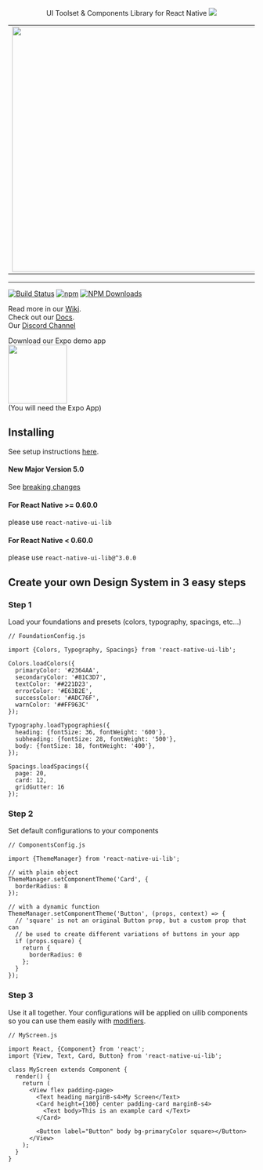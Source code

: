 <p align="center">
UI Toolset & Components Library for React Native
<img src="https://user-images.githubusercontent.com/1780255/64093084-a11b0300-cd5f-11e9-9175-a7b4d2b717a7.png"/>
</p>

<table>
     <tr>
          <td>
               <img height="500" src="https://user-images.githubusercontent.com/1780255/72094962-3044b280-3320-11ea-8e41-aa83743bafb9.gif">
          </td>
          <td>
               <img height="500" src="https://user-images.githubusercontent.com/1780255/72094961-3044b280-3320-11ea-95e2-9aa745c8b07d.gif">
          </td>
          <td>
               <img height="500" src="https://user-images.githubusercontent.com/1780255/72094958-2fac1c00-3320-11ea-8f67-9d759cfa4ae1.gif">
          </td>
     </tr>
</table>
     

---
[![Build Status](https://travis-ci.org/wix/react-native-ui-lib.svg?branch=master)](https://travis-ci.org/wix/react-native-ui-lib)
[![npm](https://img.shields.io/npm/v/react-native-ui-lib.svg)](https://www.npmjs.com/package/react-native-ui-lib)
[![NPM Downloads](https://img.shields.io/npm/dm/react-native-ui-lib.svg?style=flat)](https://www.npmjs.com/package/react-native-ui-lib)


Read more in our [Wiki](https://github.com/wix/react-native-ui-lib/wiki). <br>
Check out our [Docs](https://wix.github.io/react-native-ui-lib/). <br>
Our [Discord Channel](https://discord.gg/2eW4g6Z)

Download our Expo demo app <br>
<img height="120" src="https://user-images.githubusercontent.com/1780255/76164023-f2171400-6153-11ea-962d-d57b64a08a80.png"> <br>
(You will need the Expo App)


## Installing

See setup instructions [here](https://github.com/wix/react-native-ui-lib/wiki/SETUP).

#### New Major Version 5.0
See [breaking changes](https://github.com/wix/react-native-ui-lib/wiki/V5-%5BBreaking-Change%5D)

#### For React Native >= 0.60.0
please use `react-native-ui-lib`

#### For React Native < 0.60.0
please use `react-native-ui-lib@^3.0.0`

## Create your own Design System in 3 easy steps

### Step 1
Load your foundations and presets (colors, typography, spacings, etc...)

```
// FoundationConfig.js

import {Colors, Typography, Spacings} from 'react-native-ui-lib';

Colors.loadColors({
  primaryColor: '#2364AA',
  secondaryColor: '#81C3D7',
  textColor: '##221D23',
  errorColor: '#E63B2E',
  successColor: '#ADC76F',
  warnColor: '##FF963C'
});

Typography.loadTypographies({
  heading: {fontSize: 36, fontWeight: '600'},
  subheading: {fontSize: 28, fontWeight: '500'},
  body: {fontSize: 18, fontWeight: '400'},
});

Spacings.loadSpacings({
  page: 20,
  card: 12,
  gridGutter: 16
});

```

### Step 2
Set default configurations to your components

```
// ComponentsConfig.js

import {ThemeManager} from 'react-native-ui-lib';

// with plain object
ThemeManager.setComponentTheme('Card', {
  borderRadius: 8
});

// with a dynamic function
ThemeManager.setComponentTheme('Button', (props, context) => {
  // 'square' is not an original Button prop, but a custom prop that can
  // be used to create different variations of buttons in your app
  if (props.square) {
    return {
      borderRadius: 0
    };
  }
});
```

### Step 3
Use it all together. 
Your configurations will be applied on uilib components so you can use them easily with [modifiers](https://github.com/wix/react-native-ui-lib/wiki/MODIFIERS). 

```
// MyScreen.js

import React, {Component} from 'react';
import {View, Text, Card, Button} from 'react-native-ui-lib';

class MyScreen extends Component {
  render() {
    return (
      <View flex padding-page>
        <Text heading marginB-s4>My Screen</Text>
        <Card height={100} center padding-card marginB-s4>
          <Text body>This is an example card </Text>
        </Card>
        
        <Button label="Button" body bg-primaryColor square></Button>
      </View>
    );
  }
}
```

